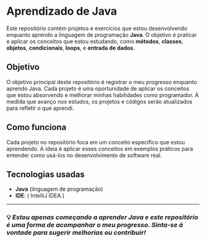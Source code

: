 # Aprendizado de Java

Este repositório contém projetos e exercícios que estou desenvolvendo enquanto aprendo a linguagem de programação **Java**. O objetivo é praticar e aplicar os conceitos que estou estudando, como **métodos**, **classes**, **objetos**, **condicionais**, **loops**, e **entrada de dados**.

## Objetivo
O objetivo principal deste repositório é registrar o meu progresso enquanto aprendo Java. Cada projeto é uma oportunidade de aplicar os conceitos que estou absorvendo e melhorar minhas habilidades como programador. À medida que avanço nos estudos, os projetos e códigos serão atualizados para refletir o que aprendi.

## Como funciona
Cada projeto no repositório foca em um conceito específico que estou aprendendo. A ideia é aplicar esses conceitos em exemplos práticos para entender como usá-los no desenvolvimento de software real.

## Tecnologias usadas
- **Java** (linguagem de programação)
- **IDE**: ( IntelliJ IDEA.)

---

### 💡 *Estou apenas começando a aprender Java e este repositório é uma forma de acompanhar o meu progresso. Sinta-se à vontade para sugerir melhorias ou contribuir!*

